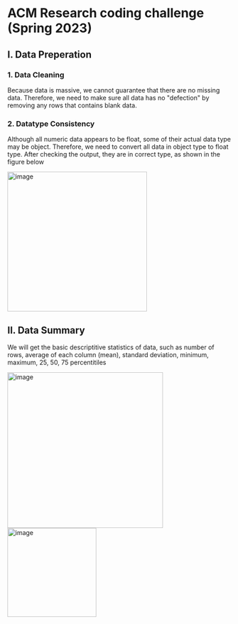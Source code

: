 # ACM Research coding challenge (Spring 2023)

## I. Data Preperation
### 1. Data Cleaning
Because data is massive, we cannot guarantee that there are no missing data. Therefore, we need to make sure all data has no "defection" by removing any rows that contains blank data.
### 2. Datatype Consistency
Although all numeric data appears to be float, some of their actual data type may be object. Therefore, we need to convert all data in object type to float type. After checking the output, they are in correct type, as shown in the figure below

<img width="314" alt="image" src="https://user-images.githubusercontent.com/104542629/212501727-025e03dc-0ebe-4efa-8654-22f8a5191d13.png">

## II. Data Summary 
We will get the basic descriptitive statistics of data, such as number of rows, average of each column (mean), standard deviation, minimum, maximum, 25, 50, 75 percentitiles

<img width="350" alt="image" src="https://user-images.githubusercontent.com/104542629/212502255-e6add5a9-ae98-47c5-a89d-12a945e360a4.png">
<img width="200" alt="image" src="https://user-images.githubusercontent.com/104542629/212502270-6e7e56b9-deda-4e57-a05c-c2f10e5e67e3.png">



